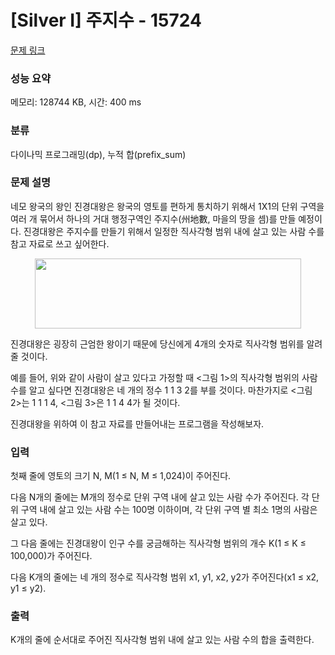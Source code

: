 # [Silver I] 주지수 - 15724 

[문제 링크](https://www.acmicpc.net/problem/15724) 

### 성능 요약

메모리: 128744 KB, 시간: 400 ms

### 분류

다이나믹 프로그래밍(dp), 누적 합(prefix_sum)

### 문제 설명

<p>네모 왕국의 왕인 진경대왕은 왕국의 영토를 편하게 통치하기 위해서 1X1의 단위 구역을 여러 개 묶어서 하나의 거대 행정구역인 주지수(州地數, 마을의 땅을 셈)를 만들 예정이다. 진경대왕은 주지수를 만들기 위해서 일정한 직사각형 범위 내에 살고 있는 사람 수를 참고 자료로 쓰고 싶어한다.</p>

<p style="text-align: center;"><img alt="" src="https://onlinejudgeimages.s3-ap-northeast-1.amazonaws.com/problem/15724/1.jpg" style="width: 426px; height: 112px;"></p>

<p>진경대왕은 굉장히 근엄한 왕이기 때문에 당신에게 4개의 숫자로 직사각형 범위를 알려줄 것이다.</p>

<p>예를 들어, 위와 같이 사람이 살고 있다고 가정할 때 <그림 1>의 직사각형 범위의 사람 수를 알고 싶다면 진경대왕은 네 개의 정수 1 1 3 2를 부를 것이다. 마찬가지로 <그림 2>는 1 1 1 4, <그림 3>은 1 1 4 4가 될 것이다.</p>

<p>진경대왕을 위하여 이 참고 자료를 만들어내는 프로그램을 작성해보자.</p>

### 입력 

 <p>첫째 줄에 영토의 크기 N, M(1 ≤ N, M ≤ 1,024)이 주어진다.</p>

<p>다음 N개의 줄에는 M개의 정수로 단위 구역 내에 살고 있는 사람 수가 주어진다. 각 단위 구역 내에 살고 있는 사람 수는 100명 이하이며, 각 단위 구역 별 최소 1명의 사람은 살고 있다.</p>

<p>그 다음 줄에는 진경대왕이 인구 수를 궁금해하는 직사각형 범위의 개수 K(1 ≤ K ≤ 100,000)가 주어진다.</p>

<p>다음 K개의 줄에는 네 개의 정수로 직사각형 범위 x1, y1, x2, y2가 주어진다(x1 ≤ x2, y1 ≤ y2).</p>

### 출력 

 <p>K개의 줄에 순서대로 주어진 직사각형 범위 내에 살고 있는 사람 수의 합을 출력한다.</p>


